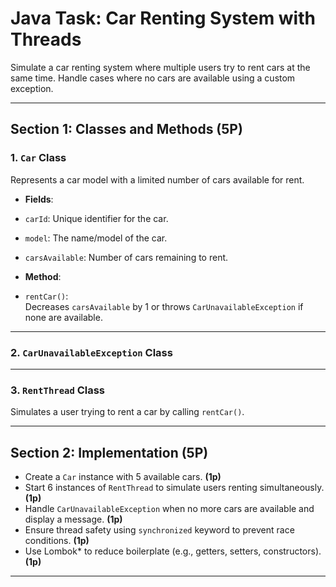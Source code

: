 #  Java Task: Car Renting System with Threads

Simulate a car renting system where multiple users try to rent cars at the same time. Handle cases where no cars are available using a custom exception.

---

## Section 1: Classes and Methods (5P)

### 1. `Car` Class
Represents a car model with a limited number of cars available for rent.

- **Fields**:
- `carId`: Unique identifier for the car.
- `model`: The name/model of the car.
- `carsAvailable`: Number of cars remaining to rent.

- **Method**:
- `rentCar()`:  
  Decreases `carsAvailable` by 1 or throws `CarUnavailableException` if none are available.

---

### 2. `CarUnavailableException` Class

---

### 3. `RentThread` Class
Simulates a user trying to rent a car by calling `rentCar()`.

---

## Section 2: Implementation (5P)

- Create a `Car` instance with 5 available cars. **(1p)**
- Start 6 instances of `RentThread` to simulate users renting simultaneously. **(1p)**
- Handle `CarUnavailableException` when no more cars are available and display a message. **(1p)**
- Ensure thread safety using `synchronized` keyword to prevent race conditions. **(1p)**
- Use Lombok* to reduce boilerplate (e.g., getters, setters, constructors).**(1p)**

---